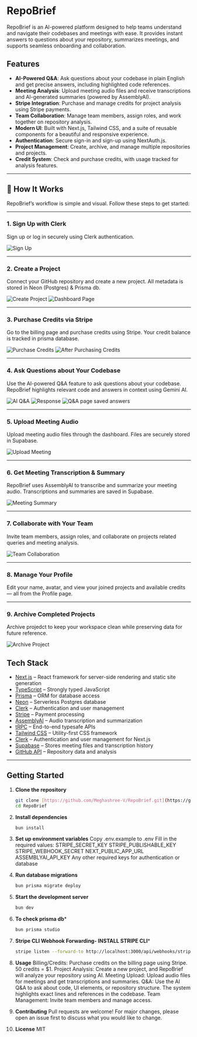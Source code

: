 # RepoBrief

RepoBrief is an AI-powered platform designed to help teams understand and navigate their codebases and meetings with ease. It provides instant answers to questions about your repository, summarizes meetings, and supports seamless onboarding and collaboration.


## Features

- **AI-Powered Q&A**: Ask questions about your codebase in plain English and get precise answers, including highlighted code references.
- **Meeting Analysis**: Upload meeting audio files and receive transcriptions and AI-generated summaries (powered by AssemblyAI).
- **Stripe Integration**: Purchase and manage credits for project analysis using Stripe payments.
- **Team Collaboration**: Manage team members, assign roles, and work together on repository analysis.
- **Modern UI**: Built with Next.js, Tailwind CSS, and a suite of reusable components for a beautiful and responsive experience.
- **Authentication**: Secure sign-in and sign-up using NextAuth.js.
- **Project Management**: Create, archive, and manage multiple repositories and projects.
- **Credit System**: Check and purchase credits, with usage tracked for analysis features.

---

## 🚀 How It Works

RepoBrief’s workflow is simple and visual. Follow these steps to get started:

---

### 1. Sign Up with Clerk  
Sign up or log in securely using Clerk authentication.

![Sign Up](https://github.com/user-attachments/assets/7c0dde1f-a172-466b-a1f5-f999a06b2721)

---

### 2. Create a Project  
Connect your GitHub repository and create a new project. All metadata is stored in Neon (Postgres) & Prisma db.

![Create Project](https://github.com/user-attachments/assets/8fd5f312-ea62-4921-86e3-6597f022bc4d)
![Dashboard Page](https://github.com/user-attachments/assets/8c25f875-0c9f-4275-b71d-c00023174fd9)

---

### 3. Purchase Credits via Stripe  
Go to the billing page and purchase credits using Stripe. Your credit balance is tracked in prisma database.

![Purchase Credits](https://github.com/user-attachments/assets/ad566ac2-ee6a-4250-88d9-8ff53ad0ac7a)
![After Purchasing Credits](https://github.com/user-attachments/assets/8b72550e-0886-48d8-80c8-79e4e707e192)


---

### 4. Ask Questions about Your Codebase  
Use the AI-powered Q&A feature to ask questions about your codebase. RepoBrief highlights relevant code and answers in context using Gemini AI.

![AI Q&A](https://github.com/user-attachments/assets/268a524c-6faa-4591-b953-8aa29a3c71fc)
![Response](https://github.com/user-attachments/assets/bbf4f0e1-ea3f-42b1-b6c1-0a0e5014a525)
![Q&A page saved answers](https://github.com/user-attachments/assets/0784a05a-4278-4a36-b7cf-1c74e04d994f)

---

### 5. Upload Meeting Audio  
Upload meeting audio files through the dashboard. Files are securely stored in Supabase.

![Upload Meeting](https://github.com/user-attachments/assets/b5330f80-6b52-4d6b-b063-240a11f0443b)

---

### 6. Get Meeting Transcription & Summary  
RepoBrief uses AssemblyAI to transcribe and summarize your meeting audio. Transcriptions and summaries are saved in Supabase.

![Meeting Summary](https://github.com/user-attachments/assets/d34d3f24-5fe3-4977-8c19-b00b45924832)

---

### 7. Collaborate with Your Team  
Invite team members, assign roles, and collaborate on projects related queries and meeting analysis.

![Team Collaboration](https://github.com/user-attachments/assets/af17d43e-819a-46e9-b544-9dafe52454f3)

---

### 8. Manage Your Profile  
Edit your name, avatar, and view your joined projects and available credits — all from the Profile page.

---

### 9. Archive Completed Projects  
 Archive projedct to keep your workspace clean while preserving data for future reference.

![Archive Project](https://github.com/user-attachments/assets/d9da5e89-7c02-4831-ba2b-4bea04c7c947)



## Tech Stack

- [Next.js](https://nextjs.org) – React framework for server-side rendering and static site generation
- [TypeScript](https://www.typescriptlang.org/) – Strongly typed JavaScript
- [Prisma](https://prisma.io) – ORM for database access
- [Neon](https://neon.tech) – Serverless Postgres database
- [Clerk](https://clerk.com) – Authentication and user management
- [Stripe](https://stripe.com) – Payment processing
- [AssemblyAI](https://www.assemblyai.com/) – Audio transcription and summarization
- [tRPC](https://trpc.io) – End-to-end typesafe APIs
- [Tailwind CSS](https://tailwindcss.com) – Utility-first CSS framework
- [Clerk](https://clerk.dev) – Authentication and user management for Next.js  
- [Supabase](https://supabase.com) – Stores meeting files and transcription history
- [GitHub API](https://docs.github.com/en/rest) – Repository data and analysis
---

## Getting Started

1. **Clone the repository**
   ```sh
   git clone [https://github.com/Meghashree-V/RepoBrief.git](https://github.com/Meghashree-V/RepoBrief.git)
   cd RepoBrief

2. **Install dependencies**
   ```sh
   bun install

3. **Set up environment variables**
   Copy .env.example to .env
   Fill in the required values:
   STRIPE_SECRET_KEY
   STRIPE_PUBLISHABLE_KEY
   STRIPE_WEBHOOK_SECRET
   NEXT_PUBLIC_APP_URL
   ASSEMBLYAI_API_KEY
   Any other required keys for authentication or database

4. **Run database migrations**
   ```sh
   bun prisma migrate deploy

5. **Start the development server**
   ```sh
   bun dev

6. **To check prisma db***
   ```sh
   bun prisma studio

7. **Stripe CLI Webhook Forwarding- INSTALL STRIPE CLI***
   ```sh
   stripe listen --forward-to http://localhost:3000/api/webhooks/stripe

8. **Usage**
   Billing/Credits: Purchase credits on the billing page using Stripe. 50 credits = $1.
   Project Analysis: Create a new project, and RepoBrief will analyze your repository using AI.
   Meeting Upload: Upload audio files for meetings and get transcriptions and summaries.
   Q&A: Use the AI Q&A to ask about code, UI elements, or repository structure. The system highlights exact lines and references in the codebase.
   Team Management: Invite team members and manage access.

9. **Contributing**
   Pull requests are welcome! For major changes, please open an issue first to discuss what you would like to change.

10. **License**
   MIT
